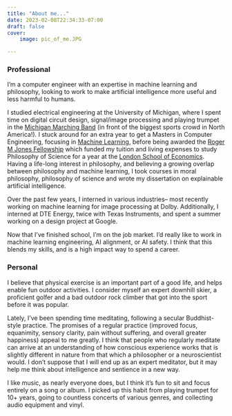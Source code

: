 ```yaml
---
title: "About me..."
date: 2023-02-08T22:34:33-07:00
draft: false
cover: 
    image: pic_of_me.JPG

---
```


### Professional
I’m a computer engineer with an expertise in machine learning and philosophy, looking to work to make artificial intelligence more useful and less harmful to humans. 

I studied electrical engineering at the University of Michigan, where I spent time on digital circuit design, signal/image processing and playing trumpet in the [Michigan Marching Band](https://michiganmarchingband.com/) (in front of the biggest sports crowd in North America!). I stuck around for an extra year to get a Masters in Computer Engineering, focusing in [Machine Learning](https://ece.engin.umich.edu/research/research-areas/signal-image-processing-and-machine-learning/), before being awarded the [Roger M Jones Fellowship](https://studentawards.engin.umich.edu/roger-m-jones/fellowship/) which funded my tuition and living expenses to study Philosophy of Science for a year at the [London School of Economics](https://www.lse.ac.uk/philosophy/). Having a life-long interest in philosophy, and believing a growing overlap between philosophy and machine learning, I took courses in moral philosophy, philosophy of science and wrote my dissertation on explainable artificial intelligence.

Over the past few years, I interned in various industries– most recently working on machine learning for image processing at Dolby. Additionally, I interned at DTE Energy, twice with Texas Instruments, and spent a summer working on a design project at Google.

Now that I’ve finished school, I’m on the job market. I’d really like to work in machine learning engineering, AI alignment, or AI safety. I think that this blends my skills, and is a high impact way to spend a career.

### Personal

I believe that physical exercise is an important part of a good life, and helps enable fun outdoor activities. I consider myself an expert downhill skier, a proficient golfer and a bad outdoor rock climber that got into the sport before it was popular.

Lately, I’ve been spending time meditating, following a secular Buddhist-style practice. The promises of a regular practice (improved focus, equanimity, sensory clarity, pain without suffering, and overall greater happiness) appeal to me greatly. I think that people who regularly meditate can arrive at an understanding of how conscious experience works that is slightly different in nature from that which a philosopher or a neuroscientist would. I don’t suppose that I will end up as an expert meditator, but it may help me think about intelligence and sentience in a new way. 

I like music, as nearly everyone does, but I think it’s fun to sit and focus entirely on a song or album. I picked up this habit from playing trumpet for 10+ years, going to countless concerts of various genres, and collecting audio equipment and vinyl. 


